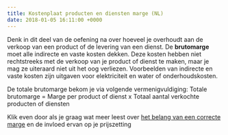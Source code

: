 ```yaml
---
title: Kostenplaat producten en diensten marge (NL)
date: 2018-01-05 16:11:00 +0000
---
```

Denk in dit deel van de oefening na over hoeveel je overhoudt aan de verkoop van een product of de levering van een dienst. De **brutomarge** moet alle indirecte en vaste kosten dekken. Deze kosten hebben niet rechtstreeks met de verkoop van je product of dienst te maken, maar je mag ze uiteraard niet uit het oog verliezen. Voorbeelden van indirecte en vaste kosten zijn uitgaven voor elektriciteit en water of onderhoudskosten.

De totale brutomarge bekom je via volgende vermenigvuldiging: Totale brutomarge = Marge per product of dienst x Totaal aantal verkochte producten of diensten

Klik even door als je graag wat meer leest over [het belang van een correcte marge](http://www.xerius.be/blog/plak-de-juiste-prijs-op-je-product-en-dienst ) en de invloed ervan op je prijszetting